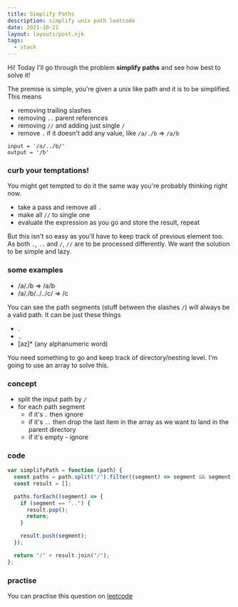 ```yaml
---
title: Simplify Paths
description: simplify unix path leetcode
date: 2021-10-21
layout: layouts/post.njk
tags:
  - stack
---
```


Hi! Today I'll go through the problem **simplify paths** and see how best to solve it!

The premise is simple, you're given a unix like path and it is to be simplified. This means

- removing trailing slashes
- removing `..` parent references
- removing `//` and adding just single `/`
- remove `.` if it doesn't add any value, like `/a/./b` => `/a/b`

```
input = '/a/../b/'
output = '/b'
```

### curb your temptations!

You might get tempted to do it the same way you're probably thinking right now.

- take a pass and remove all `.`
- make all `//` to single one
- evaluate the expression as you go and store the result, repeat

But this isn't so easy as you'll have to keep track of previous element too. As both `.`, `..` and `/`, `//` are to be processed differently. We want the solution to be simple and lazy.

### some examples

- /a/./b => /a/b
- /a/./b/../../c/ => /c

You can see the path segments (stuff between the slashes `/`) will always be a valid path. It can be just these things

- .
- ..
- [az]\* (any alphanumeric word)

You need something to go and keep track of directory/nesting level. I'm going to use an array to solve this.

### concept

- split the input path by `/`
- for each path segment
  - if it's `.` then ignore
  - if it's `..` then drop the last item in the array as we want to land in the parent directory
  - if it's empty - ignore

### code

```javascript
var simplifyPath = function (path) {
  const paths = path.split("/").filter((segment) => segment && segment !== "."); // ignoring . and empty for samples like //
  const result = [];

  paths.forEach((segment) => {
    if (segment == "..") {
      result.pop();
      return;
    }

    result.push(segment);
  });

  return "/" + result.join("/");
};
```

### practise

You can practise this question on [leetcode](https://leetcode.com/problems/simplify-path/)
